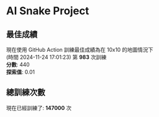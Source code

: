 
# AI Snake Project

## **最佳成績**
現在使用 GitHub Action 訓練最佳成績為在 10x10 的地圖情況下  
(時間 2024-11-24 17:01:23) 第 **983** 次訓練  
**分數**: 440  
**探索值**: 0.01

## 總訓練次數
現在已經訓練了: **147000** 次
